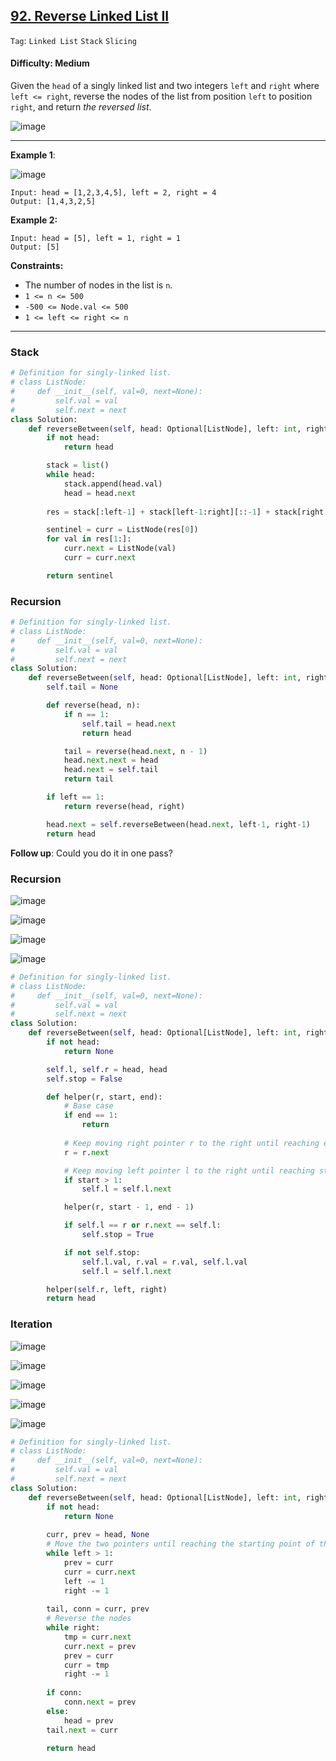 ## [92. Reverse Linked List II](https://leetcode.com/problems/reverse-linked-list-ii/)

```Tag```: ```Linked List``` ```Stack``` ```Slicing```

#### Difficulty: Medium

Given the ```head``` of a singly linked list and two integers ```left``` and ```right``` where ```left <= right```, reverse the nodes of the list from position ```left``` to position ```right```, and return _the reversed list_.

![image](https://user-images.githubusercontent.com/35042430/223356659-b9f3fb4f-4f0f-4692-8e4b-bfdc0043a771.png)

---

__Example 1__:

![image](https://assets.leetcode.com/uploads/2021/02/19/rev2ex2.jpg)
```
Input: head = [1,2,3,4,5], left = 2, right = 4
Output: [1,4,3,2,5]
```

__Example 2:__
```
Input: head = [5], left = 1, right = 1
Output: [5]
```

__Constraints:__

- The number of nodes in the list is ```n```.
- ```1 <= n <= 500```
- ```-500 <= Node.val <= 500```
- ```1 <= left <= right <= n```
 
---

### Stack

```Python
# Definition for singly-linked list.
# class ListNode:
#     def __init__(self, val=0, next=None):
#         self.val = val
#         self.next = next
class Solution:
    def reverseBetween(self, head: Optional[ListNode], left: int, right: int) -> Optional[ListNode]:
        if not head:
            return head

        stack = list()
        while head:
            stack.append(head.val)
            head = head.next
        
        res = stack[:left-1] + stack[left-1:right][::-1] + stack[right:]

        sentinel = curr = ListNode(res[0])
        for val in res[1:]:
            curr.next = ListNode(val)
            curr = curr.next

        return sentinel
```

### Recursion

```Python
# Definition for singly-linked list.
# class ListNode:
#     def __init__(self, val=0, next=None):
#         self.val = val
#         self.next = next
class Solution:
    def reverseBetween(self, head: Optional[ListNode], left: int, right: int) -> Optional[ListNode]:
        self.tail = None

        def reverse(head, n):
            if n == 1:
                self.tail = head.next
                return head

            tail = reverse(head.next, n - 1)
            head.next.next = head
            head.next = self.tail
            return tail

        if left == 1:
            return reverse(head, right)

        head.next = self.reverseBetween(head.next, left-1, right-1)
        return head      
```

__Follow up__: Could you do it in one pass?

### Recursion

![image](https://leetcode.com/problems/reverse-linked-list-ii/Figures/92/recursion-1.png)

![image](https://leetcode.com/problems/reverse-linked-list-ii/Figures/92/recursion-2.png)

![image](https://leetcode.com/problems/reverse-linked-list-ii/Figures/92/recursion-3.png)

![image](https://leetcode.com/problems/reverse-linked-list-ii/Figures/92/recursion-4.png)

```Python
# Definition for singly-linked list.
# class ListNode:
#     def __init__(self, val=0, next=None):
#         self.val = val
#         self.next = next
class Solution:
    def reverseBetween(self, head: Optional[ListNode], left: int, right: int) -> Optional[ListNode]:
        if not head:
            return None

        self.l, self.r = head, head
        self.stop = False

        def helper(r, start, end):
            # Base case
            if end == 1:
                return
            
            # Keep moving right pointer r to the right until reaching end boundary
            r = r.next

            # Keep moving left pointer l to the right until reaching start boundary
            if start > 1:
                self.l = self.l.next

            helper(r, start - 1, end - 1)

            if self.l == r or r.next == self.l:
                self.stop = True

            if not self.stop:
                self.l.val, r.val = r.val, self.l.val
                self.l = self.l.next

        helper(self.r, left, right)
        return head 
```

### Iteration

![image](https://leetcode.com/problems/reverse-linked-list-ii/Figures/92/iterative-1.png)

![image](https://leetcode.com/problems/reverse-linked-list-ii/Figures/92/iterative-2.png)

![image](https://leetcode.com/problems/reverse-linked-list-ii/Figures/92/iterative-3.png)

![image](https://leetcode.com/problems/reverse-linked-list-ii/Figures/92/iterative-4.png)

![image](https://user-images.githubusercontent.com/35042430/224445223-d7f797b1-6e8f-4c38-8081-e20f442f1e53.png)

```Python
# Definition for singly-linked list.
# class ListNode:
#     def __init__(self, val=0, next=None):
#         self.val = val
#         self.next = next
class Solution:
    def reverseBetween(self, head: Optional[ListNode], left: int, right: int) -> Optional[ListNode]:
        if not head:
            return None
        
        curr, prev = head, None
        # Move the two pointers until reaching the starting point of the sublist
        while left > 1:
            prev = curr
            curr = curr.next
            left -= 1
            right -= 1
        
        tail, conn = curr, prev
        # Reverse the nodes
        while right:
            tmp = curr.next
            curr.next = prev
            prev = curr
            curr = tmp
            right -= 1
        
        if conn:
            conn.next = prev
        else:
            head = prev
        tail.next = curr
        
        return head
```
